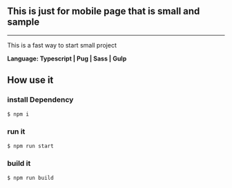 ## This is just for mobile page that is small and sample
****
This is a fast way to start small project

__Language: Typescript | Pug | Sass | Gulp__

## How use it

### install Dependency
```bash
$ npm i
```

### run it
```bash
$ npm run start
```

### build it
```bash
$ npm run build
```
